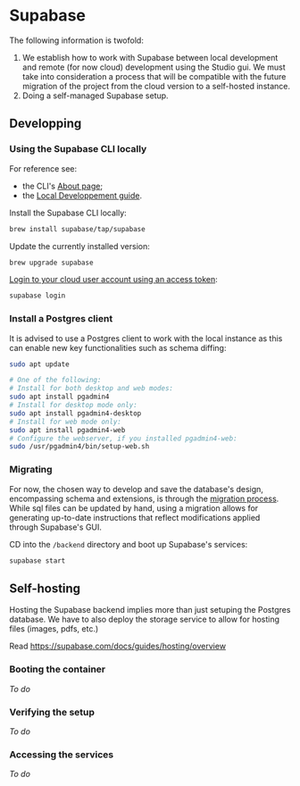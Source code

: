 # Supabase

The following information is twofold:

1. We establish how to work with Supabase between local development and remote (for now cloud) development using the Studio gui. We must take into consideration a process that will be compatible with the future migration of the project from the cloud version to a self-hosted instance.
2. Doing a self-managed Supabase setup.

## Developping

### Using the Supabase CLI locally

For reference see:

- the CLI's [About page](https://supabase.com/docs/reference/cli/about);
- the [Local Developpement guide](https://supabase.com/docs/guides/local-development).

Install the Supabase CLI locally:

```sh
brew install supabase/tap/supabase
```

Update the currently installed version:

```sh
brew upgrade supabase
```

[Login to your cloud user account using an access token](https://supabase.com/docs/reference/cli/supabase-login):

```sh
supabase login
```

### Install a Postgres client

It is advised to use a Postgres client to work with the local instance as this can enable new key functionalities such as schema diffing:

```sh
sudo apt update

# One of the following:
# Install for both desktop and web modes:
sudo apt install pgadmin4
# Install for desktop mode only:
sudo apt install pgadmin4-desktop
# Install for web mode only: 
sudo apt install pgadmin4-web 
# Configure the webserver, if you installed pgadmin4-web:
sudo /usr/pgadmin4/bin/setup-web.sh
```

### Migrating

For now, the chosen way to develop and save the database's design, encompassing schema and extensions, is through the [migration process](https://supabase.com/docs/guides/local-development#database-migrations). While sql files can be updated by hand, using a migration allows for generating up-to-date instructions that reflect modifications applied through Supabase's GUI.

CD into the `/backend` directory and boot up Supabase's services:

```sh
supabase start
```

## Self-hosting

Hosting the Supabase backend implies more than just setuping the Postgres database. We have to also deploy the storage service to allow for hosting files (images, pdfs, etc.)

Read https://supabase.com/docs/guides/hosting/overview

### Booting the container

_To do_

### Verifying the setup

_To do_

### Accessing the services

_To do_